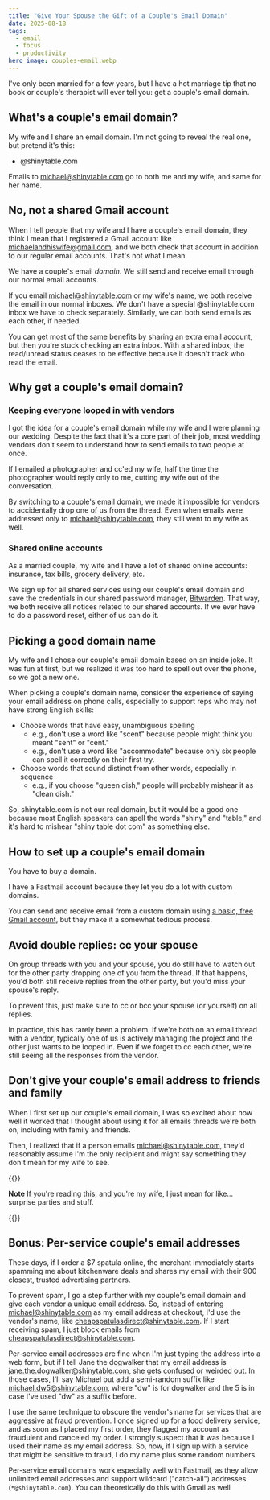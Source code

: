 ```yaml
---
title: "Give Your Spouse the Gift of a Couple's Email Domain"
date: 2025-08-18
tags:
  - email
  - focus
  - productivity
hero_image: couples-email.webp
---
```


<!-- markdownlint-disable no-bare-urls -->

I've only been married for a few years, but I have a hot marriage tip that no book or couple's therapist will ever tell you: get a couple's email domain.

## What's a couple's email domain?

My wife and I share an email domain. I'm not going to reveal the real one, but pretend it's this:

- @shinytable.com

Emails to michael@shinytable.com go to both me and my wife, and same for her name.

## No, not a shared Gmail account

When I tell people that my wife and I have a couple's email domain, they think I mean that I registered a Gmail account like michaelandhiswife@gmail.com, and we both check that account in addition to our regular email accounts. That's not what I mean.

We have a couple's email _domain_. We still send and receive email through our normal email accounts.

If you email michael@shinytable.com or my wife's name, we both receive the email in our normal inboxes. We don't have a special @shinytable.com inbox we have to check separately. Similarly, we can both send emails as each other, if needed.

You can get most of the same benefits by sharing an extra email account, but then you're stuck checking an extra inbox. With a shared inbox, the read/unread status ceases to be effective because it doesn't track who read the email.

## Why get a couple's email domain?

### Keeping everyone looped in with vendors

I got the idea for a couple's email domain while my wife and I were planning our wedding. Despite the fact that it's a core part of their job, most wedding vendors don't seem to understand how to send emails to two people at once.

If I emailed a photographer and cc'ed my wife, half the time the photographer would reply only to me, cutting my wife out of the conversation.

By switching to a couple's email domain, we made it impossible for vendors to accidentally drop one of us from the thread. Even when emails were addressed only to michael@shinytable.com, they still went to my wife as well.

### Shared online accounts

As a married couple, my wife and I have a lot of shared online accounts: insurance, tax bills, grocery delivery, etc.

We sign up for all shared services using our couple's email domain and save the credentials in our shared password manager, [Bitwarden](https://bitwarden.com/). That way, we both receive all notices related to our shared accounts. If we ever have to do a password reset, either of us can do it.

## Picking a good domain name

My wife and I chose our couple's email domain based on an inside joke. It was fun at first, but we realized it was too hard to spell out over the phone, so we got a new one.

When picking a couple's domain name, consider the experience of saying your email address on phone calls, especially to support reps who may not have strong English skills:

- Choose words that have easy, unambiguous spelling
  - e.g., don't use a word like "scent" because people might think you meant "sent" or "cent."
  - e.g., don't use a word like "accommodate" because only six people can spell it correctly on their first try.
- Choose words that sound distinct from other words, especially in sequence
  - e.g., if you choose "queen dish," people will probably mishear it as "clean dish."

So, shinytable.com is not our real domain, but it would be a good one because most English speakers can spell the words "shiny" and "table," and it's hard to mishear "shiny table dot com" as something else.

## How to set up a couple's email domain

You have to buy a domain.

I have a Fastmail account because they let you do a lot with custom domains.

You can send and receive email from a custom domain using [a basic, free Gmail account](https://andykong.org/blog/freebusinessemail/), but they make it a somewhat tedious process.

## Avoid double replies: cc your spouse

On group threads with you and your spouse, you do still have to watch out for the other party dropping one of you from the thread. If that happens, you'd both still receive replies from the other party, but you'd miss your spouse's reply.

To prevent this, just make sure to cc or bcc your spouse (or yourself) on all replies.

In practice, this has rarely been a problem. If we're both on an email thread with a vendor, typically one of us is actively managing the project and the other just wants to be looped in. Even if we forget to cc each other, we're still seeing all the responses from the vendor.

## Don't give your couple's email address to friends and family

When I first set up our couple's email domain, I was so excited about how well it worked that I thought about using it for all emails threads we're both on, including with family and friends.

Then, I realized that if a person emails michael@shinytable.com, they'd reasonably assume I'm the only recipient and might say something they don't mean for my wife to see.

{{<notice type="info">}}

**Note** If you're reading this, and you're my wife, I just mean for like... surprise parties and stuff.

{{</notice>}}

## Bonus: Per-service couple's email addresses

These days, if I order a $7 spatula online, the merchant immediately starts spamming me about kitchenware deals and shares my email with their 900 closest, trusted advertising partners.

To prevent spam, I go a step further with my couple's email domain and give each vendor a unique email address. So, instead of entering michael@shinytable.com as my email address at checkout, I'd use the vendor's name, like cheapspatulasdirect@shinytable.com. If I start receiving spam, I just block emails from cheapspatulasdirect@shinytable.com.

Per-service email addresses are fine when I'm just typing the address into a web form, but if I tell Jane the dogwalker that my email address is jane.the.dogwalker@shinytable.com, she gets confused or weirded out. In those cases, I'll say Michael but add a semi-random suffix like michael.dw5@shinytable.com, where "dw" is for dogwalker and the 5 is in case I've used "dw" as a suffix before.

I use the same technique to obscure the vendor's name for services that are aggressive at fraud prevention. I once signed up for a food delivery service, and as soon as I placed my first order, they flagged my account as fraudulent and canceled my order. I strongly suspect that it was because I used their name as my email address. So, now, if I sign up with a service that might be sensitive to fraud, I do my name plus some random numbers.

Per-service email domains work especially well with Fastmail, as they allow unlimited email addresses and support wildcard ("catch-all") addresses (`*@shinytable.com`). You can theoretically do this with Gmail as well
